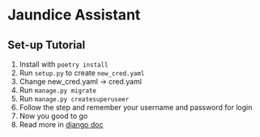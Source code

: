 # Jaundice Assistant

## Set-up Tutorial

1. Install with `poetry install`
2. Run `setup.py` to create `new_cred.yaml`
3. Change new_cred.yaml -> cred.yaml
4. Run `manage.py migrate`
5. Run `manage.py createsuperuseer`
6. Follow the step and remember your username and password for login
7. Now you good to go
8. Read more in [django doc](https://docs.djangoproject.com/en/4.2/) 
